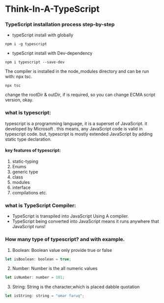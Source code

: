 # Think-In-A-TypeScript

### TypeScript installation process step-by-step

- typeScript install with globally

```
npm i -g typescript
```

- typeScript install with Dev-dependency

```
npm i typescript --save-dev
```

The compiler is installed in the node_modules directory and can be run with: npx tsc.

```
npx tsc
```

change the rootDir & outDir, if is required, so you can change ECMA script version, okay.

### what is typescript:

typescript is a programming language, it is a superset of JavaScript. it developed by Microsoft . this means, any JavaScript code is valid in typescript code. but, typescript is mostly extended JavaScript by adding static type declaration.

#### key features of typescript:

1. static-typing
2. Enums
3. generic type
4. class
5. modules
6. interface
7. compilations etc.

### what is TypeScript Compiler:

- TypeScript is transpiled into JavaScript Using A compiler.
- TypeScript being converted into JavaScript means it runs anywhere that JavaScript runs!

### How many type of typescript? and with example.

1. Boolean: Boolean value only provide true or false

```js
let isBoolean: boolean = true;
```

2. Number: Number is the all numeric values

```js
let isNumber: number = 101;
```

3. String: String is the character,which is placed dabble quotation

```js
let isString: string = "omar faruq";
```
